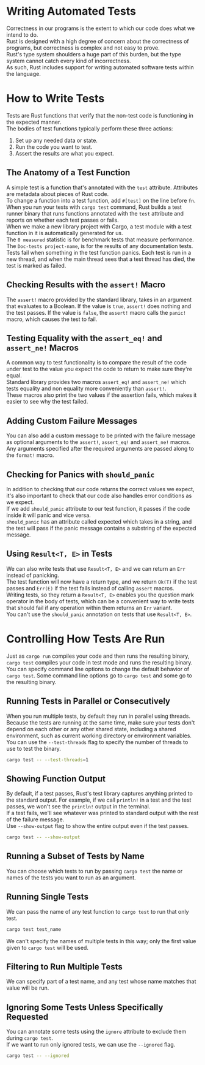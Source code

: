 # Writing Automated Tests
Correctness in our programs is the extent to which our code does what we intend to do.  
Rust is designed with a high degree of concern about the correctness of programs, but correctness is complex and not easy to prove.  
Rust's type system shoulders a huge part of this burden, but the type system cannot catch every kind of incorrectness.  
As such, Rust includes support for writing automated software tests within the language.

# How to Write Tests
Tests are Rust functions that verify that the non-test code is functioning in the expected manner.  
The bodies of test functions typically perform these three actions:
1. Set up any needed data or state.
2. Run the code you want to test.
3. Assert the results are what you expect.

## The Anatomy of a Test Function
A simple test is a function that's annotated with the `test` attribute. Attributes are metadata about pieces of Rust code.  
To change a function into a test function, add `#[test]` on the line before `fn`. When you run your tests with `cargo test` command, Rust builds a test runner binary that runs functions annotated with the `test` attribute and reports on whether each test passes or fails.  
When we make a new library project with Cargo, a test module with a test function in it is automatically generated for us.  
The `0 measured` statistic is for benchmark tests that measure performance. The `Doc-tests project-name`, is for the results of any documentation tests.  
Tests fail when something in the test function panics. Each test is run in a new thread, and when the main thread sees that a test thread has died, the test is marked as failed.  

## Checking Results with the `assert!` Macro
The `assert!` macro provided by the standard library, takes in an argument that evaluates to a Boolean. If the value is `true`, `assert!` does nothing and the test passes. If the value is `false`, the `assert!` macro calls the `panic!` macro, which causes the test to fail.  

## Testing Equality with the `assert_eq!` and `assert_ne!` Macros
A common way to test functionality is to compare the result of the code under test to the value you expect the code to return to make sure they're equal.  
Standard library provides two macros `assert_eq!` and `assert_ne!` which tests equality and non equality more conveniently than `assert!`.  
These macros also print the two values if the assertion fails, which makes it easier to see why the test failed.  

## Adding Custom Failure Messages
You can also add a custom message to be printed with the failure message as optional arguments to the `assert!`, `assert_eq!` and `assert_ne!` macros.  
Any arguments specified after the required arguments are passed along to the `format!` macro.  

## Checking for Panics with `should_panic`
In addition to checking that our code returns the correct values we expect, it's also important to check that our code also handles error conditions as we expect.  
If we add `should_panic` attribute to our test function, it passes if the code inside it will panic and vice versa.  
`should_panic` has an attribute called expected which takes in a string, and the test will pass if the panic message contains a substring of the expected message.  

## Using `Result<T, E>` in Tests
We can also write tests that use `Result<T, E>` and we can return an `Err` instead of panicking.  
The test function will now have a return type, and we return `Ok(T)` if the test passes and `Err(E)` if the test fails instead of calling `assert` macros.  
Writing tests, so they return a `Result<T, E>` enables you the question mark operator in the body of tests, which can be a convenient way to write tests that should fail if any operation within them returns an `Err` variant.  
You can't use the `should_panic` annotation on tests that use `Result<T, E>`.

# Controlling How Tests Are Run
Just as `cargo run` compiles your code and then runs the resulting binary, `cargo test` compiles your code in test mode and runs the resulting binary.  
You can specify command line options to change the default behavior of `cargo test`. Some command line options go to `cargo test` and some go to the resulting binary.  

## Running Tests in Parallel or Consecutively
When you run multiple tests, by default they run in parallel using threads. Because the tests are running at the same time, make sure your tests don't depend on each other or any other shared state, including a shared environment, such as current working directory or environment variables.  
You can use the `--test-threads` flag to specify the number of threads to use to test the binary.  
```bash
cargo test -- --test-threads=1
```

## Showing Function Output
By default, if a test passes, Rust's test library captures anything printed to the standard output. For example, if we call `println!` in a test and the test passes, we won't see the `println!` output in the terminal.  
If a test fails, we'll see whatever was printed to standard output with the rest of the failure message.  
Use `--show-output` flag to show the entire output even if the test passes.
```bash
cargo test -- --show-output
```

## Running a Subset of Tests by Name
You can choose which tests to run by passing `cargo test` the name or names of the tests you want to run as an argument.  

## Running Single Tests
We can pass the name of any test function to `cargo test` to run that only test.  
```bash
cargo test test_name
```  
We can't specify the names of multiple tests in this way; only the first value given to `cargo test` will be used.  

## Filtering to Run Multiple Tests
We can specify part of a test name, and any test whose name matches that value will be run.  

## Ignoring Some Tests Unless Specifically Requested
You can annotate some tests using the `ignore` attribute to exclude them during `cargo test`.  
If we want to run only ignored tests, we can use the `--ignored` flag.  
```bash
cargo test -- --ignored
```
